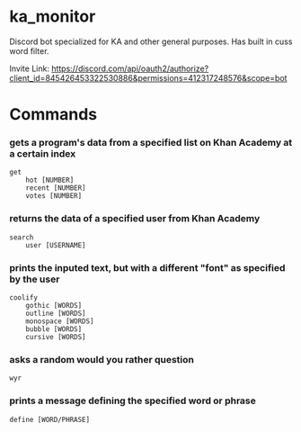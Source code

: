 # ka_monitor
Discord bot specialized for KA and other general purposes.
Has built in cuss word filter.

Invite Link: https://discord.com/api/oauth2/authorize?client_id=845426453322530886&permissions=412317248576&scope=bot

# Commands
### gets a program's data from a specified list on Khan Academy at a certain index
```
get  
    hot [NUMBER]  
    recent [NUMBER]  
    votes [NUMBER]  
```
  
  
### returns the data of a specified user from Khan Academy
```
search  
    user [USERNAME]  
```

  
### prints the inputed text, but with a different "font" as specified by the user
```
coolify  
    gothic [WORDS]  
    outline [WORDS]  
    monospace [WORDS]  
    bubble [WORDS]  
    cursive [WORDS]  
```

  
### asks a random would you rather question
```
wyr  
```

  
### prints a message defining the specified word or phrase
```
define [WORD/PHRASE]  
```
